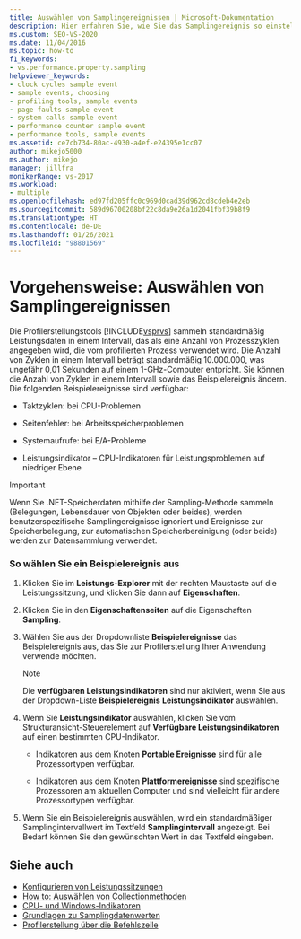 ```yaml
---
title: Auswählen von Samplingereignissen | Microsoft-Dokumentation
description: Hier erfahren Sie, wie Sie das Samplingereignis so einstellen, dass es Ihren Anforderungen entspricht, und wie Sie die Anzahl der Zyklen zwischen den Samplingereignissen festlegen. Zu den verfügbaren Ereignissen gehören Taktzyklen und Seitenfehler.
ms.custom: SEO-VS-2020
ms.date: 11/04/2016
ms.topic: how-to
f1_keywords:
- vs.performance.property.sampling
helpviewer_keywords:
- clock cycles sample event
- sample events, choosing
- profiling tools, sample events
- page faults sample event
- system calls sample event
- performance counter sample event
- performance tools, sample events
ms.assetid: ce7cb734-80ac-4930-a4ef-e24395e1cc07
author: mikejo5000
ms.author: mikejo
manager: jillfra
monikerRange: vs-2017
ms.workload:
- multiple
ms.openlocfilehash: ed97fd205ffc0c969d0cad39d962cd8cdeb4e2eb
ms.sourcegitcommit: 589d96700208bf22c8da9e26a1d2041fbf39b8f9
ms.translationtype: HT
ms.contentlocale: de-DE
ms.lasthandoff: 01/26/2021
ms.locfileid: "98801569"
---
```

# <a name="how-to-choose-sampling-events"></a>Vorgehensweise: Auswählen von Samplingereignissen
Die Profilerstellungstools [!INCLUDE[vsprvs](../code-quality/includes/vsprvs_md.md)] sammeln standardmäßig Leistungsdaten in einem Intervall, das als eine Anzahl von Prozesszyklen angegeben wird, die vom profilierten Prozess verwendet wird. Die Anzahl von Zyklen in einem Intervall beträgt standardmäßig 10.000.000, was ungefähr 0,01 Sekunden auf einem 1-GHz-Computer entpricht. Sie können die Anzahl von Zyklen in einem Intervall sowie das Beispielereignis ändern. Die folgenden Beispielereignisse sind verfügbar:

- Taktzyklen: bei CPU-Problemen

- Seitenfehler: bei Arbeitsspeicherproblemen

- Systemaufrufe: bei E/A-Probleme

- Leistungsindikator – CPU-Indikatoren für Leistungsproblemen auf niedriger Ebene

> [!IMPORTANT]
> Wenn Sie .NET-Speicherdaten mithilfe der Sampling-Methode sammeln (Belegungen, Lebensdauer von Objekten oder beides), werden benutzerspezifische Samplingereignisse ignoriert und Ereignisse zur Speicherbelegung, zur automatischen Speicherbereinigung (oder beide) werden zur Datensammlung verwendet.

### <a name="to-select-a-sample-event"></a>So wählen Sie ein Beispielereignis aus

1. Klicken Sie im **Leistungs-Explorer** mit der rechten Maustaste auf die Leistungssitzung, und klicken Sie dann auf **Eigenschaften**.

2. Klicken Sie in den **Eigenschaftenseiten** auf die Eigenschaften **Sampling**.

3. Wählen Sie aus der Dropdownliste **Beispielereignisse** das Beispielereignis aus, das Sie zur Profilerstellung Ihrer Anwendung verwende möchten.

    > [!NOTE]
    > Die **verfügbaren Leistungsindikatoren** sind nur aktiviert, wenn Sie aus der Dropdown-Liste **Beispielereignis** **Leistungsindikator** auswählen.

4. Wenn Sie **Leistungsindikator** auswählen, klicken Sie vom Strukturansicht-Steuerelement auf **Verfügbare Leistungsindikatoren** auf einen bestimmten CPU-Indikator.

    - Indikatoren aus dem Knoten **Portable Ereignisse** sind für alle Prozessortypen verfügbar.

    - Indikatoren aus dem Knoten **Plattformereignisse** sind spezifische Prozessoren am aktuellen Computer und sind vielleicht für andere Prozessortypen verfügbar.

5. Wenn Sie ein Beispielereignis auswählen, wird ein standardmäßiger Samplingintervallwert im Textfeld **Samplingintervall** angezeigt. Bei Bedarf können Sie den gewünschten Wert in das Textfeld eingeben.

## <a name="see-also"></a>Siehe auch
- [Konfigurieren von Leistungssitzungen](../profiling/configuring-performance-sessions.md)
- [How to: Auswählen von Collectionmethoden](../profiling/how-to-choose-collection-methods.md)
- [CPU- und Windows-Indikatoren](../profiling/cpu-and-windows-counters.md)
- [Grundlagen zu Samplingdatenwerten](../profiling/understanding-sampling-data-values.md)
- [Profilerstellung über die Befehlszeile](../profiling/using-the-profiling-tools-from-the-command-line.md)
